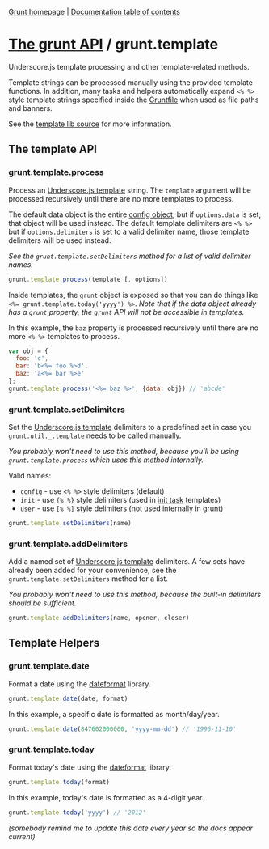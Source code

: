 [Grunt homepage](http://gruntjs.com/) | [Documentation table of contents](toc.md)

# [The grunt API](api.md) / grunt.template

Underscore.js template processing and other template-related methods.

Template strings can be processed manually using the provided template functions. In addition, many tasks and helpers automatically expand `<% %>` style template strings specified inside the [Gruntfile](getting_started.md) when used as file paths and banners.

See the [template lib source](../lib/grunt/template.js) for more information.

## The template API

### grunt.template.process
Process an [Underscore.js template](http://underscorejs.org/#template) string. The `template` argument will be processed recursively until there are no more templates to process.

The default data object is the entire [config object](api_config.md), but if `options.data` is set, that object will be used instead. The default template delimiters are `<% %>` but if `options.delimiters` is set to a valid delimiter name, those template delimiters will be used instead.

_See the `grunt.template.setDelimiters` method for a list of valid delimiter names._

```javascript
grunt.template.process(template [, options])
```

Inside templates, the `grunt` object is exposed so that you can do things like `<%= grunt.template.today('yyyy') %>`. _Note that if the data object already has a `grunt` property, the `grunt` API will not be accessible in templates._

In this example, the `baz` property is processed recursively until there are no more `<% %>` templates to process.

```javascript
var obj = {
  foo: 'c',
  bar: 'b<%= foo %>d',
  baz: 'a<%= bar %>e'
};
grunt.template.process('<%= baz %>', {data: obj}) // 'abcde'
```

### grunt.template.setDelimiters
Set the [Underscore.js template](http://underscorejs.org/#template) delimiters to a predefined set in case you `grunt.util._.template` needs to be called manually.

_You probably won't need to use this method, because you'll be using `grunt.template.process` which uses this method internally._

Valid names:

* `config` - use `<% %>` style delimiters (default)
* `init` - use `{% %}` style delimiters (used in [init task](task_init.md) templates)
* `user` - use `[% %]` style delimiters (not used internally in grunt)

```javascript
grunt.template.setDelimiters(name)
```

### grunt.template.addDelimiters
Add a named set of [Underscore.js template](http://underscorejs.org/#template) delimiters. A few sets have already been added for your convenience, see the `grunt.template.setDelimiters` method for a list.

_You probably won't need to use this method, because the built-in delimiters should be sufficient._

```javascript
grunt.template.addDelimiters(name, opener, closer)
```

## Template Helpers

### grunt.template.date
Format a date using the [dateformat](https://github.com/felixge/node-dateformat) library.

```javascript
grunt.template.date(date, format)
```

In this example, a specific date is formatted as month/day/year.

```javascript
grunt.template.date(847602000000, 'yyyy-mm-dd') // '1996-11-10'
```

### grunt.template.today
Format today's date using the [dateformat](https://github.com/felixge/node-dateformat) library.

```javascript
grunt.template.today(format)
```

In this example, today's date is formatted as a 4-digit year.

```javascript
grunt.template.today('yyyy') // '2012'
```

_(somebody remind me to update this date every year so the docs appear current)_

